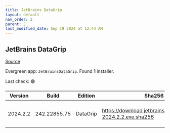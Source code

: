 ```yaml
---
title: JetBrains DataGrip
layout: default
nav_order: 2
parent: J
last_modified_date: Sep 19 2024 at 12:44 AM
---
```


## JetBrains DataGrip

[Source](https://www.jetbrains.com/datagrip)

Evergreen app: `JetBrainsDataGrip`. Found **1** installer.

Last check: 🟢

| Version  | Build        | Edition  | Sha256                                                       | Date      | Size       | Type | URI                                                                                                            |
| -------- | ------------ | -------- | ------------------------------------------------------------ | --------- | ---------- | ---- | -------------------------------------------------------------------------------------------------------------- |
| 2024.2.2 | 242.22855.75 | DataGrip | https://download.jetbrains.com/cpp/CLion-2024.2.2.exe.sha256 | 18/9/2024 | 1262812704 | exe  | [https://download.jetbrains.com/cpp/CLion-2024.2.2.exe](https://download.jetbrains.com/cpp/CLion-2024.2.2.exe) |
